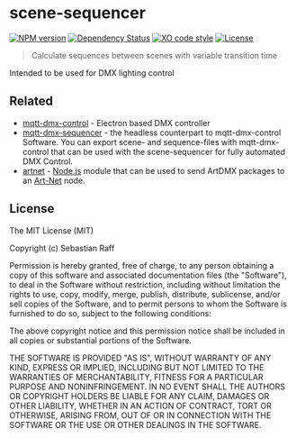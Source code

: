 # scene-sequencer

[![NPM version](https://badge.fury.io/js/scene-sequencer.svg)](http://badge.fury.io/js/scene-sequencer)
[![Dependency Status](https://img.shields.io/gemnasium/hobbyquaker/scene-sequencer.svg?maxAge=2592000)](https://gemnasium.com/github.com/hobbyquaker/scene-sequencer)
[![XO code style](https://img.shields.io/badge/code_style-XO-5ed9c7.svg)](https://github.com/sindresorhus/xo)
[![License][mit-badge]][mit-url]

> Calculate sequences between scenes with variable transition time

Intended to be used for DMX lighting control 


## Related

* [mqtt-dmx-control](https://github.com/hobbyquaker/mqtt-dmx-control) - Electron based DMX controller
* [mqtt-dmx-sequencer](https://github.com/hobbyquaker/mqtt-dmx-sequencer) - the headless counterpart to mqtt-dmx-control 
Software. You can export scene- and sequence-files with mqtt-dmx-control that can be used with the scene-sequencer 
for fully automated DMX Control.
* [artnet](https://github.com/hobbyquaker/artnet) - [Node.js](http://nodejs.org) module that can be used to send ArtDMX 
packages to an [Art-Net](http://en.wikipedia.org/wiki/Art-Net) node.


## License

The MIT License (MIT)

Copyright (c) Sebastian Raff 

Permission is hereby granted, free of charge, to any person obtaining a copy
of this software and associated documentation files (the "Software"), to deal
in the Software without restriction, including without limitation the rights
to use, copy, modify, merge, publish, distribute, sublicense, and/or sell
copies of the Software, and to permit persons to whom the Software is
furnished to do so, subject to the following conditions:

The above copyright notice and this permission notice shall be included in all
copies or substantial portions of the Software.

THE SOFTWARE IS PROVIDED "AS IS", WITHOUT WARRANTY OF ANY KIND, EXPRESS OR
IMPLIED, INCLUDING BUT NOT LIMITED TO THE WARRANTIES OF MERCHANTABILITY,
FITNESS FOR A PARTICULAR PURPOSE AND NONINFRINGEMENT. IN NO EVENT SHALL THE
AUTHORS OR COPYRIGHT HOLDERS BE LIABLE FOR ANY CLAIM, DAMAGES OR OTHER
LIABILITY, WHETHER IN AN ACTION OF CONTRACT, TORT OR OTHERWISE, ARISING FROM,
OUT OF OR IN CONNECTION WITH THE SOFTWARE OR THE USE OR OTHER DEALINGS IN THE
SOFTWARE.

[mit-badge]: https://img.shields.io/badge/License-MIT-blue.svg?style=flat
[mit-url]: LICENSE
